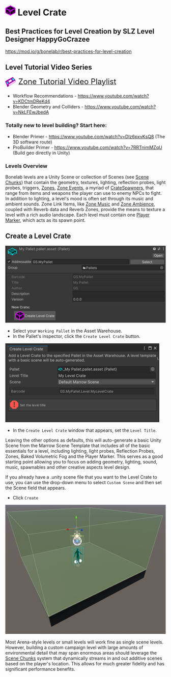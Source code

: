 # ![Icon](Images/crate-level.png) Level Crate

## Best Practices for Level Creation by SLZ Level Designer HappyGoCrazee
https://mod.io/g/bonelab/r/best-practices-for-level-creation

## Level Tutorial Video Series

<img src="./Images/icon_marrow_video.png" valign="middle" style="margin: 0px 5px 5px 0px"/> <a href="https://www.youtube.com/playlist?list=PLt3w6qMd_mSOGTEb9yPFW_9B2hD7sngTe"><font size="5">Zone Tutorial Video Playlist</font></a> 

- Workflow Recommendations - https://www.youtube.com/watch?v=KDCtmDReKd4
- Blender Geometry and Colliders - https://www.youtube.com/watch?v=NkLFEwJbedA

### Totally new to level building?  Start here:
- Blender Primer - https://www.youtube.com/watch?v=DIz6pxvKsQ8 (The 3D software route)
- ProBuilder Primer - https://www.youtube.com/watch?v=7RRTnimMZqU (Build geo directly in Unity)

### Levels Overview

Bonelab levels are a Unity Scene or collection of Scenes (see [Scene Chunks](SceneChunks.md)) that contain the geometry, textures, lighting, reflection probes, light probes, triggers, [Zones](Zones.md), [Zone Events](ZoneEvents.md), a myriad of [CrateSpawners](Spawnables.md), that range from items and weapons the player can use to enemy NPCs to fight.  In addition to lighting, a level's mood is often set through its music and ambient sounds.  Zone Link Items, like [Zone Music](ZoneMusic.md) and [Zone Ambience](ZoneAmbience.md), coupled with Reverb data and Reverb Zones, provide the means to texture a level with a rich audio landscape.  Each level must contain one [Player Marker](PlayerMarker.md), which acts as its spawn point.

## Create a Level Crate

![Image](Images/create_crate_button.png)

- Select your `Working Pallet` in the Asset Warehouse.  
- In the Pallet's inspector, click the `Create Level Crate` button.  

![Image](Images/create_crate.png)

- In the `Create Level Crate` window that appears, set the `Level Title`.  

Leaving the other options as defaults, this will auto-generate a basic Unity Scene from the Marrow Scene Template that includes all of the basic essentials for a level, including lighting, light probes, Reflection Probes, Zones, Baked Volumetric Fog and the Player Marker.  This serves as a good starting point allowing you to focus on adding geometry, lighting, sound, music, spawnables and other creative aspects level design.

If you already have a .unity scene file that you want to the Level Crate to use, you can use the drop-down menu to select `Custom Scene` and then set the Scene field that appears.

- Click `Create`

<img src="./Images/default_level.png" width="800px">

Most Arena-style levels or small levels will work fine as single scene levels.  However, building a custom campaign level with large amounts of environmental detail that may span enormous areas should leverage the [Scene Chunks](SceneChunks.md) system that dynamically streams in and out additive scenes based on the player's location.  This allows for much greater fidelity and has significant performance benefits.